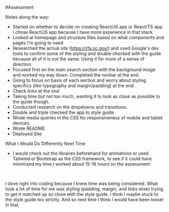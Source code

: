 #Assessment

Notes along the way:
- Started on whether to decide on creating React/JS app or React/TS app. I chose React/JS app because I have more experience in that stack.
- Looked at homepage and structure files based on what components and pages I'm going to need
- Researched the actual site (https://rfa.sc.gov/) and used Google's dev tools to confirm some of the styling and double checked with the guide because all of it is not the same. Using it for more of a sense of direction.
- Focused first on the main search section with the background image and worked my way down. Completed the navbar at the end.
- Going to focus on basis of each section and worry about styling specifics (like typography and margin/padding) at the end
- Check links at the end
- Taking time but not too much, wanting it to look as close as possible to the guide though.
- Conducted research on the dropdowns and transitions.
- Double and triple checked the app to style guide.
- Wrote media queries in the CSS for responsiveness of mobile and tablet devices.
- Wrote README
- Deployed Site

What I Would Do Differently Next Time
- I would check out the libraries beforehand for animations or used Tailwind or Bootstrap as the CSS framework, to see if it could have minimized my time.I worked about 15-18 hours on the assessment.

<br>

   I dove right into coding because I knew time was being considered. What took a lot of time for me was styling (padding, margin, and links wise) trying to get it matched up so close with the style guide. I think I maybe stuck to the style guide too strictly. And so next time I think I would have been looser in that. 

